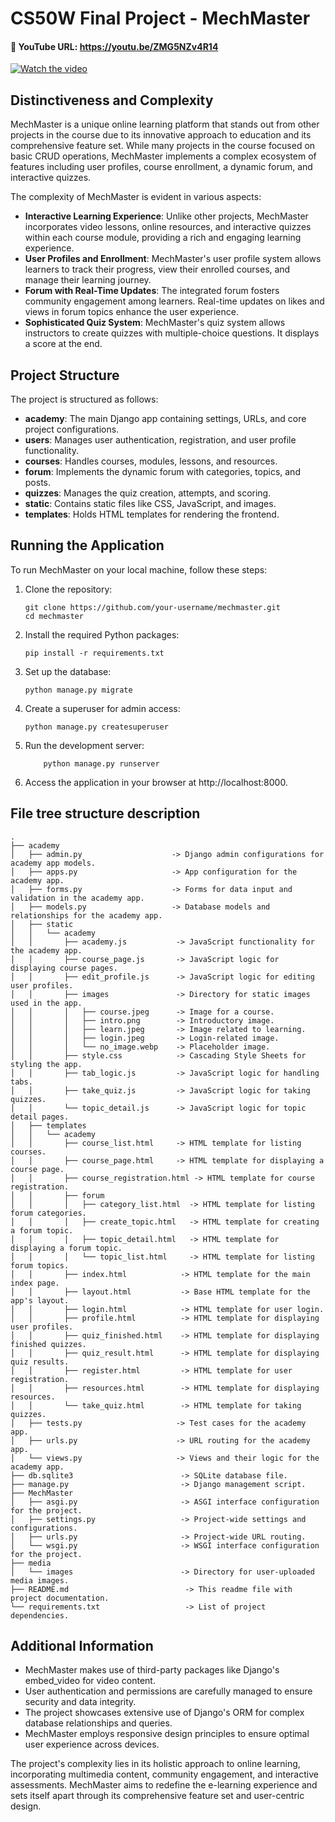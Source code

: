 # CS50W Final Project - MechMaster

#### 🎥 YouTube URL: https://youtu.be/ZMG5NZv4R14
[![Watch the video](https://img.youtube.com/vi/ZMG5NZv4R14/hqdefault.jpg)](https://youtu.be/nTQUwghvy5Q)

## Distinctiveness and Complexity

MechMaster is a unique online learning platform that stands out from other projects in the course due to its innovative approach to education and its comprehensive feature set. While many projects in the course focused on basic CRUD operations, MechMaster implements a complex ecosystem of features including user profiles, course enrollment, a dynamic forum, and interactive quizzes.

The complexity of MechMaster is evident in various aspects:
- **Interactive Learning Experience**: Unlike other projects, MechMaster incorporates video lessons, online resources, and interactive quizzes within each course module, providing a rich and engaging learning experience.
- **User Profiles and Enrollment**: MechMaster's user profile system allows learners to track their progress, view their enrolled courses, and manage their learning journey.
- **Forum with Real-Time Updates**: The integrated forum fosters community engagement among learners. Real-time updates on likes and views in forum topics enhance the user experience.
- **Sophisticated Quiz System**: MechMaster's quiz system allows instructors to create quizzes with multiple-choice questions. It displays a score at the end.

## Project Structure

The project is structured as follows:

- **academy**: The main Django app containing settings, URLs, and core project configurations.
- **users**: Manages user authentication, registration, and user profile functionality.
- **courses**: Handles courses, modules, lessons, and resources.
- **forum**: Implements the dynamic forum with categories, topics, and posts.
- **quizzes**: Manages the quiz creation, attempts, and scoring.
- **static**: Contains static files like CSS, JavaScript, and images.
- **templates**: Holds HTML templates for rendering the frontend.

## Running the Application

To run MechMaster on your local machine, follow these steps:

1. Clone the repository:
   ```shell
   git clone https://github.com/your-username/mechmaster.git
   cd mechmaster
   ```
2. Install the required Python packages:
    ```shell
    pip install -r requirements.txt
    ```
3. Set up the database:
    ```shell
    python manage.py migrate
    ```
4. Create a superuser for admin access:
    ```shell
    python manage.py createsuperuser
    ```
5. Run the development server:
    ```shell
        python manage.py runserver
    ```
6. Access the application in your browser at http://localhost:8000.

## File tree structure description

```
.
├── academy
│   ├── admin.py                    -> Django admin configurations for academy app models.
│   ├── apps.py                     -> App configuration for the academy app.
│   ├── forms.py                    -> Forms for data input and validation in the academy app.
│   ├── models.py                   -> Database models and relationships for the academy app.
│   ├── static
│   │   └── academy
│   │       ├── academy.js           -> JavaScript functionality for the academy app.
│   │       ├── course_page.js       -> JavaScript logic for displaying course pages.
│   │       ├── edit_profile.js      -> JavaScript logic for editing user profiles.
│   │       ├── images               -> Directory for static images used in the app.
│   │       │   ├── course.jpeg      -> Image for a course.
│   │       │   ├── intro.png        -> Introductory image.
│   │       │   ├── learn.jpeg       -> Image related to learning.
│   │       │   ├── login.jpeg       -> Login-related image.
│   │       │   └── no_image.webp    -> Placeholder image.
│   │       ├── style.css            -> Cascading Style Sheets for styling the app.
│   │       ├── tab_logic.js         -> JavaScript logic for handling tabs.
│   │       ├── take_quiz.js         -> JavaScript logic for taking quizzes.
│   │       └── topic_detail.js      -> JavaScript logic for topic detail pages.
│   ├── templates
│   │   └── academy
│   │       ├── course_list.html     -> HTML template for listing courses.
│   │       ├── course_page.html     -> HTML template for displaying a course page.
│   │       ├── course_registration.html -> HTML template for course registration.
│   │       ├── forum
│   │       │   ├── category_list.html  -> HTML template for listing forum categories.
│   │       │   ├── create_topic.html   -> HTML template for creating a forum topic.
│   │       │   ├── topic_detail.html   -> HTML template for displaying a forum topic.
│   │       │   └── topic_list.html     -> HTML template for listing forum topics.
│   │       ├── index.html            -> HTML template for the main index page.
│   │       ├── layout.html           -> Base HTML template for the app's layout.
│   │       ├── login.html            -> HTML template for user login.
│   │       ├── profile.html          -> HTML template for displaying user profiles.
│   │       ├── quiz_finished.html    -> HTML template for displaying finished quizzes.
│   │       ├── quiz_result.html      -> HTML template for displaying quiz results.
│   │       ├── register.html         -> HTML template for user registration.
│   │       ├── resources.html        -> HTML template for displaying resources.
│   │       └── take_quiz.html        -> HTML template for taking quizzes.
│   ├── tests.py                     -> Test cases for the academy app.
│   ├── urls.py                      -> URL routing for the academy app.
│   └── views.py                     -> Views and their logic for the academy app.
├── db.sqlite3                        -> SQLite database file.
├── manage.py                         -> Django management script.
├── MechMaster
│   ├── asgi.py                       -> ASGI interface configuration for the project.
│   ├── settings.py                   -> Project-wide settings and configurations.
│   ├── urls.py                       -> Project-wide URL routing.
│   └── wsgi.py                       -> WSGI interface configuration for the project.
├── media
│   └── images                        -> Directory for user-uploaded media images.
├── README.md                          -> This readme file with project documentation.
└── requirements.txt                   -> List of project dependencies.
```
## Additional Information

- MechMaster makes use of third-party packages like Django's embed_video for video content.
- User authentication and permissions are carefully managed to ensure security and data integrity.
- The project showcases extensive use of Django's ORM for complex database relationships and queries.
- MechMaster employs responsive design principles to ensure optimal user experience across devices.

The project's complexity lies in its holistic approach to online learning, incorporating multimedia content, community engagement, and interactive assessments. MechMaster aims to redefine the e-learning experience and sets itself apart through its comprehensive feature set and user-centric design.